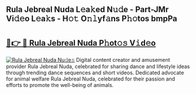 ## Rula Jebreal Nuda L𝚎a𝚔ed N𝚞𝚍e - Part-JMr Vi𝚍𝚎o L𝚎a𝚔s - H𝚘𝚝 O𝚗𝚕yf𝚊ns P𝚑𝚘tos bmpPa

# <h2><a href="http://kf40cf.oniu.top/?m=Rula+Jebreal+Nuda">🔗👉 🔴 Rula Jebreal Nuda P𝚑ot𝚘𝚜 V𝚒d𝚎o</a></h2>

[![Rula Jebreal Nuda Nu𝚍e𝚜](https://i.imgur.com/0qMVB7G.gif)](http://kf40cf.oniu.top/?m=Rula+Jebreal+Nuda)
Digital content creator and amusement provider Rula Jebreal Nuda, celebrated for sharing dance and lifestyle ideas through trending dance sequences and short videos. Dedicated advocate for animal welfare Rula Jebreal Nuda, celebrated for their passion and efforts to promote the well-being of animals.  

